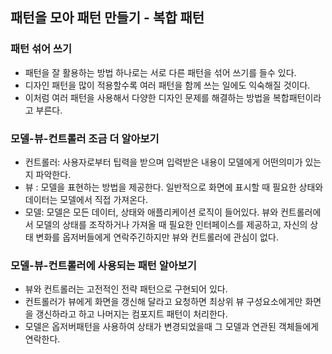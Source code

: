 ## 패턴을 모아 패턴 만들기 - 복합 패턴

### 패턴 섞어 쓰기
- 패턴을 잘 활용하는 방법 하나로는 서로 다른 패턴을 섞어 쓰기를 들수 있다.
- 디자인 패턴을 많이 적용할수록 여러 패턴을 함께 쓰는 일에도 익숙해질 것이다.
- 이처럼 여러 패턴을 사용해서 다양한 디자인 문제를 해결하는 방법을 복합패턴이라고 부른다.

### 모델-뷰-컨트롤러 조금 더 알아보기
- 컨트롤러: 사용자로부터 팁력을 받으며 입력받은 내용이 모델에게 어떤의미가 있는지 파악한다.
- 뷰 : 모델을 표현하는 방법을 제공한다. 일반적으로 화면에 표시할 때 필요한 상태와 데이터는 모델에서 직접 가져온다.
- 모델: 모델은 모든 데이터, 상태와 애플리케이션 로직이 들어있다. 뷰와 컨트롤러에서 모델의 상태를 조작하거나 가져올 때 필요한 인터페이스를 제공하고, 자신의 상태 변화를 옵저버들에게 연락주긴하지만 뷰와 컨트롤러에 관심이 없다.

### 모델-뷰-컨트롤러에 사용되는 패턴 알아보기
- 뷰와 컨트롤러는 고전적인 전략 패턴으로 구현되어 있다.
- 컨트롤러가 뷰에게 화면을 갱신해 달라고 요청하면 최상위 뷰 구성요소에게만 화면을 갱신하라고 하고 나머지는 컴포지트 패턴이 처리한다.
- 모델은 옵저버패턴을 사용하여 상태가 변경되었을때 그 모델과 연관된 객체들에게 연락한다.
